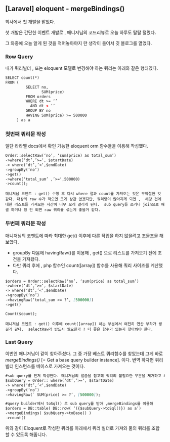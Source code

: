 ## [Laravel] eloquent - mergeBindings() 

회사에서 첫 개발을 맡았다. 

첫 개발은 간단한 이벤트 개발로 , 매니저님의 코드리뷰로 오늘 하루도 탈탈 털렸다. 

그 와중에 오늘 알게 된 것을 적어놓아야지 란 생각이 들어서 깃 블로그를 열었다. 

### Row Query

내가 쿼리빌더 , 또는 eloquent 모델로 변경해야 하는 쿼리는 아래와 같은 형태였다. 

```html
SELECT count(*)
FROM (
         SELECT no,
                SUM(price)
         FROM orders
         WHERE dt >= ‘’
           AND dt < ‘’
         GROUP BY no
         HAVING SUM(price) >= 500000
     ) as a
```

### 첫번째 쿼리문 작성 

일단 라라벨 docs에서 확인 가능한 eloquent orm 함수들을 이용해 작성했다. 

```markdown
Order::selectRaw(‘no’, ‘sum(price) as total_sum’)
->where(‘dt’,’>=‘, $startDate)
-> where(‘dt’,’<‘,$endDate)
->groupBy(‘no’)
->get()
->where(‘total_sum’ ,’>=‘,500000)
->count();
```
`매니저님 코멘트 : get() 수행 후 다시 where 절과 count를 가져오는 것은 부적절한 것 같다.
대상의 raw 수가 적으면 크게 상관 없겠지만, 쿼리량이 많아지게 되면 , 
해당 건에 대한 리스트를 가져오는 시간이 너무 오래 걸리게 된다. 
sub query를 쓰거나 join으로 해결 하거나 정 안 되면 raw 쿼리를 섞는게 좋을거 같다. `

### 두번쩨 쿼리문 작성 

매니저님의 코멘트에 따라 최대한 get() 이후에 다른 작업을 하지 않을려고 조물조물 해보았다. 
- groupBy 다음에 havingRaw()를 이용해 , get() 으로 리스트를 가져오기 전에 조건을 가져왔다. 
- 다만 쿼리 후에 , php 함수인 count([array]) 함수를 사용해 쿼리 사이즈를 계산했다. 

```markdown
$orders = Order::selectRaw(‘no’, ‘sum(price) as total_sum’)
->where(‘dt’,’>=‘, $startDate)
-> where(‘dt’,’<‘,$endDate)
->groupBy(‘no’)
->havingRaw(‘total_sum >= ?’, [500000])
->get()

Count($count);
```
`매니저님 코멘트 : get() 이후에 count([array]) 하는 부분에서 여전히 연산 부하가 생길거 같다. 
selectRaw가 반드시 필요한가 ? 더 좋은 함수가 있는지 찾아봐야 한다. `

### Last Query

이번엔 매니저님이 같이 찾아주셨다. 그  중 가장 베스트 쿼리함수를 찾았는데 
그게 바로 *mergeBindings()* [= Get a base query builder instance]. 이다. 
번역 하자면 쿼리빌더 인스턴스를 베이스로 가져오는 것이다. 

```markdown
#sub query를 먼저 작성한다. 매니저님의 말씀을 참고해 쿼리의 불필요한 부분을 제거하고 최대한 간략하게 만들었다.  
$subQuery = Order:: where(‘dt’,’>=‘, $startDate)
-> where(‘dt’,’<‘,$endDate)
->groupBy(‘no’)
->havingRaw(` SUM(price) >= ?’, [500000]);

#query builder에서 toSql() 로 sub query를 받아 ,mergeBindings를 이용해  
$orders = DB::table( DB::row( ‘({$subQuery->toSql()}) as a’)
->mergeBindings( $subQuery->toBase() )
->count()
```

위와 같이 Eloquent로 작성한 쿼리를 아래에서 쿼리 빌더로 가져와 둘의 쿼리를 조합 할 수 있도록 해줍니다. 

